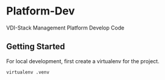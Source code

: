 Platform-Dev
============

VDI-Stack Management Platform Develop Code

## Getting Started

For local development, first create a virtualenv for the project.

```
virtualenv .venv
```


